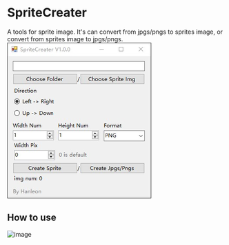 # SpriteCreater
A tools for sprite image.
It's can convert from jpgs/pngs to sprites image, or convert from sprites image to jpgs/pngs.
![image](https://github.com/Hanleon/SpriteCreater/blob/main/1.jpg)

## How to use
![image](https://github.com/Hanleon/SpriteCreater/1.jpg)
